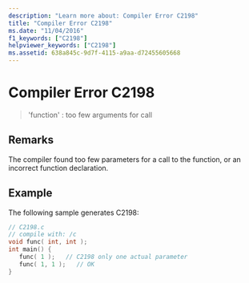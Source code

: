 ```yaml
---
description: "Learn more about: Compiler Error C2198"
title: "Compiler Error C2198"
ms.date: "11/04/2016"
f1_keywords: ["C2198"]
helpviewer_keywords: ["C2198"]
ms.assetid: 638a845c-9d7f-4115-a9aa-d72455605668
---
```

# Compiler Error C2198

> 'function' : too few arguments for call

## Remarks

The compiler found too few parameters for a call to the function, or an incorrect function declaration.

## Example

The following sample generates C2198:

```c
// C2198.c
// compile with: /c
void func( int, int );
int main() {
   func( 1 );   // C2198 only one actual parameter
   func( 1, 1 );   // OK
}
```
